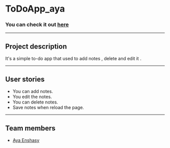 # ToDoApp_aya

### You can check it out [here](https://gsg-cf05.github.io/ToDoApp_aya/)

---

## Project description

It's a simple to-do app that used to add notes , delete and edit it .

---

## User stories

- You can add notes.
- You edit the notes.
- You can delete notes.
- Save notes when reload the page.

---

## Team members

- [Aya Enshasy](https://github.com/ayaenshasy2002)
